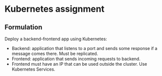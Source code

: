# Kubernetes assignment

## Formulation

Deploy a backend-frontend app using Kubernetes:

- Backend: application that listens to a port and sends some response if a
message comes there. Must be replicated.
-  Frontend: application that sends incoming requests to backend.
- Frontend must have an IP that can be used outside the cluster. Use
Kubernetes Services.
